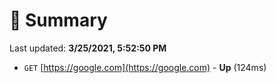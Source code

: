 # 📖 Summary
Last updated: **3/25/2021, 5:52:50 PM**

- `GET` [https://google.com](https://google.com) - **Up** (124ms)
